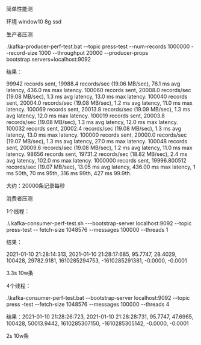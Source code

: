   简单性能测  

环境 window10 8g ssd

生产者压测

.\kafka-producer-perf-test.bat --topic press-test --num-records 1000000 --record-size 1000 --throughput 20000 --producer-props bootstrap.servers=localhost:9092



结果：

99942 records sent, 19988.4 records/sec (19.06 MB/sec), 76.1 ms avg latency, 436.0 ms max latency.
100060 records sent, 20008.0 records/sec (19.08 MB/sec), 1.3 ms avg latency, 13.0 ms max latency.
100040 records sent, 20004.0 records/sec (19.08 MB/sec), 1.2 ms avg latency, 11.0 ms max latency.
100069 records sent, 20013.8 records/sec (19.09 MB/sec), 1.3 ms avg latency, 12.0 ms max latency.
100019 records sent, 20003.8 records/sec (19.08 MB/sec), 1.3 ms avg latency, 12.0 ms max latency.
100032 records sent, 20002.4 records/sec (19.08 MB/sec), 1.3 ms avg latency, 13.0 ms max latency.
100000 records sent, 20000.0 records/sec (19.07 MB/sec), 1.3 ms avg latency, 27.0 ms max latency.
100048 records sent, 20009.6 records/sec (19.08 MB/sec), 1.2 ms avg latency, 11.0 ms max latency.
98656 records sent, 19731.2 records/sec (18.82 MB/sec), 2.4 ms avg latency, 102.0 ms max latency.
1000000 records sent, 19996.800512 records/sec (19.07 MB/sec), 13.05 ms avg latency, 436.00 ms max latency, 1 ms 50th, 70 ms 95th, 316 ms 99th, 427 ms 99.9th.

大约：20000条记录每秒

消费者压测

1个线程：

 .\ kafka-consumer-perf-test.sh ---bootstrap-server localhost:9092 --topic press-test --
fetch-size 1048576 --messages 100000 --threads 1  

结果：

2021-01-10 21:28:14:313, 2021-01-10 21:28:17:685, 95.7747, 28.4029, 100428, 29782.9181, 1610285294753, -1610285291381, -0.0000, -0.0001

3.3s 10w条

4个线程：

 .\kafka-consumer-perf-test.bat --bootstrap-server localhost:9092 --topic press
-test --fetch-size 1048576 --messages 100000 --threads 4

结果：2021-01-10 21:28:26:723, 2021-01-10 21:28:28:731, 95.7747, 47.6965, 100428, 50013.9442, 1610285307150, -1610285305142, -0.0000, -0.0001

2s 10w条





